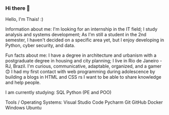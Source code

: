 ### Hi there 👋

Hello,
I'm Thais! :)

Information about me:
I'm looking for an internship in the IT field;
I study analysis and systems development;
As I'm still a student in the 2nd semester, I haven't decided on a specific area yet, but I enjoy developing in Python, cyber security, and data.

Fun facts about me:
I have a degree in architecture and urbanism with a postgraduate degree in housing and city planning;
I live in Rio de Janeiro - RJ, Brazil.
I'm curious, communicative, adaptable, organized, and a gamer 😊
I had my first contact with web programming during adolescence by building a blogs in HTML and CSS rs
I want to be able to share knowledge and help people.

I am currently studying:
SQL
Python (PE and POO)

Tools / Operating Systems:
Visual Studio Code
Pycharm
Git
GitHub
Docker
Windows
Ubuntu

